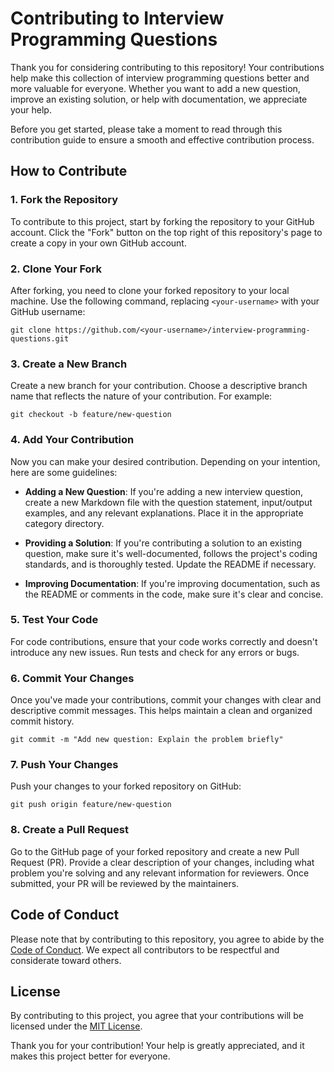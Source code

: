 # Contributing to Interview Programming Questions

Thank you for considering contributing to this repository! Your contributions help make this collection of interview programming questions better and more valuable for everyone. Whether you want to add a new question, improve an existing solution, or help with documentation, we appreciate your help.

Before you get started, please take a moment to read through this contribution guide to ensure a smooth and effective contribution process.

## How to Contribute

### 1. Fork the Repository

To contribute to this project, start by forking the repository to your GitHub account. Click the "Fork" button on the top right of this repository's page to create a copy in your own GitHub account.

### 2. Clone Your Fork

After forking, you need to clone your forked repository to your local machine. Use the following command, replacing `<your-username>` with your GitHub username:

```shell
git clone https://github.com/<your-username>/interview-programming-questions.git
```
### 3. Create a New Branch

Create a new branch for your contribution. Choose a descriptive branch name that reflects the nature of your contribution. For example:
```shell
git checkout -b feature/new-question
```
### 4. Add Your Contribution

Now you can make your desired contribution. Depending on your intention, here are some guidelines:

- **Adding a New Question**: If you're adding a new interview question, create a new Markdown file with the question statement, input/output examples, and any relevant explanations. Place it in the appropriate category directory.
    
- **Providing a Solution**: If you're contributing a solution to an existing question, make sure it's well-documented, follows the project's coding standards, and is thoroughly tested. Update the README if necessary.
    
- **Improving Documentation**: If you're improving documentation, such as the README or comments in the code, make sure it's clear and concise.
    

### 5. Test Your Code

For code contributions, ensure that your code works correctly and doesn't introduce any new issues. Run tests and check for any errors or bugs.
### 6. Commit Your Changes

Once you've made your contributions, commit your changes with clear and descriptive commit messages. This helps maintain a clean and organized commit history.

```shell
git commit -m "Add new question: Explain the problem briefly"
```
### 7. Push Your Changes

Push your changes to your forked repository on GitHub:
```shell
git push origin feature/new-question
```
### 8. Create a Pull Request

Go to the GitHub page of your forked repository and create a new Pull Request (PR). Provide a clear description of your changes, including what problem you're solving and any relevant information for reviewers. Once submitted, your PR will be reviewed by the maintainers.

## Code of Conduct

Please note that by contributing to this repository, you agree to abide by the [Code of Conduct](https://chat.openai.com/c/CODE_OF_CONDUCT.md). We expect all contributors to be respectful and considerate toward others.

## License

By contributing to this project, you agree that your contributions will be licensed under the [MIT License](https://chat.openai.com/c/LICENSE).

Thank you for your contribution! Your help is greatly appreciated, and it makes this project better for everyone.